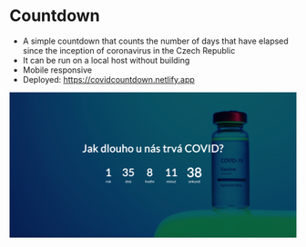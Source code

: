 # Countdown

* A simple countdown that counts the number of days that have elapsed since the inception of coronavirus in the Czech Republic
* It can be run on a local host without building
* Mobile responsive
* Deployed: https://covidcountdown.netlify.app


<img src="img/preview.png">

